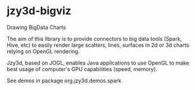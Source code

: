 # jzy3d-bigviz
Drawing BigData Charts

The aim of this library is to provide connectors to big data tools (Spark, Hive, etc) to easily render large scatters, lines, surfaces in 2d or 3d charts relying on OpenGL rendering.

Jzy3d, based on JOGL, enables Java applications to use OpenGL to make best usage of computer's GPU capabilities (speed, memory).

See demos in package org.jzy3d.demos.spark





